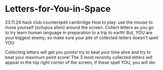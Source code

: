 # Letters-for-You-in-Space
23.11.24 hack club counterspell cambridge
How to play:
use the mouse to move yourself (octupus alien) around the screen. Collect letters as you go to try learn human language in preparation to a trip to earth!
But, YOU are your biggest enemy, so make sure your pile of collected letters doesn't spell YOU

Collecting letters will get you points! try to beat your time alive and try to beat your maximum point score! 
The 3 most recently collected letters will appear in the top right corner of the screen,
if these spell YOU, you will die.
